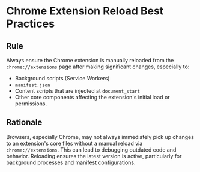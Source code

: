 # Chrome Extension Reload Best Practices

## Rule
Always ensure the Chrome extension is manually reloaded from the `chrome://extensions` page after making significant changes, especially to:

- Background scripts (Service Workers)
- `manifest.json`
- Content scripts that are injected at `document_start`
- Other core components affecting the extension's initial load or permissions.

## Rationale
Browsers, especially Chrome, may not always immediately pick up changes to an extension's core files without a manual reload via `chrome://extensions`. This can lead to debugging outdated code and behavior. Reloading ensures the latest version is active, particularly for background processes and manifest configurations. 